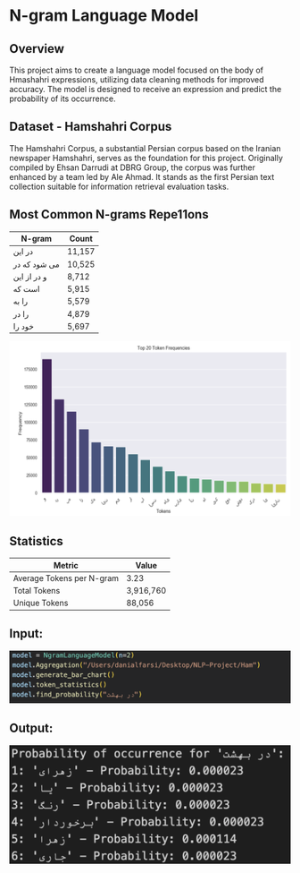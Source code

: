 # N-gram Language Model

## Overview

This project aims to create a language model focused on the body of Hmashahri expressions, utilizing data cleaning methods for improved accuracy. The model is designed to receive an expression and predict the probability of its occurrence.

## Dataset - Hamshahri Corpus

The Hamshahri Corpus, a substantial Persian corpus based on the Iranian newspaper Hamshahri, serves as the foundation for this project. Originally compiled by Ehsan Darrudi at DBRG Group, the corpus was further enhanced by a team led by Ale Ahmad. It stands as the first Persian text collection suitable for information retrieval evaluation tasks.

## Most Common N-grams Repe11ons

| N-gram           | Count  |
|------------------|--------|
| در این           | 11,157 |
| می شود که در    | 10,525 |
| و در از این      | 8,712  |
| است که           | 5,915  |
| را به            | 5,579  |
| را در            | 4,879  |
| خود را           | 5,697  |



![](./1.png)


## Statistics

| Metric                  | Value       |
|-------------------------|-------------|
| Average Tokens per N-gram | 3.23        |
| Total Tokens            | 3,916,760   |
| Unique Tokens           | 88,056      |

## Input:

![](./2.png)



## Output:

![](./3.png)
